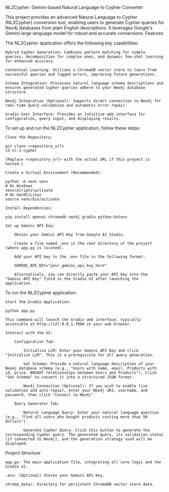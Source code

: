 NL2Cypher: Gemini-based Natural Language to Cypher Converter

This project provides an advanced Natural Language to Cypher (NL2Cypher) conversion tool, enabling users to generate Cypher queries for Neo4j databases from plain English descriptions. It leverages Google's Gemini large language model for robust and accurate conversions.
Features

The NL2Cypher application offers the following key capabilities:

    Hybrid Cypher Generation: Combines pattern matching for simple queries, decomposition for complex ones, and dynamic few-shot learning for enhanced accuracy.

    Contextual Learning: Utilizes a ChromaDB vector store to learn from successful queries and logged errors, improving future generations.

    Schema Integration: Processes natural language schema descriptions and ensures generated Cypher queries adhere to your Neo4j database structure.

    Neo4j Integration (Optional): Supports direct connection to Neo4j for real-time query validation and automatic error repair.

    Gradio User Interface: Provides an intuitive web interface for configuration, query input, and displaying results.


To set up and run the NL2Cypher application, follow these steps:

    Clone the Repository:

    git clone <repository_url>
    cd nl-2-cypher

    (Replace <repository_url> with the actual URL if this project is hosted.)

    Create a Virtual Environment (Recommended):

    python -m venv venv
    # On Windows
    venv\Scripts\activate
    # On macOS/Linux
    source venv/bin/activate

    Install Dependencies:

    pip install openai chromadb neo4j gradio python-dotenv

    Set up Gemini API Key:

        Obtain your Gemini API Key from Google AI Studio.

        Create a file named .env in the root directory of the project (where app.py is located).

        Add your API key to the .env file in the following format:

        GEMINI_API_KEY="your_gemini_api_key_here"

        Alternatively, you can directly paste your API key into the "Gemini API Key" field in the Gradio UI after launching the application.

To run the NL2Cypher application:

    Start the Gradio Application:

    python app.py

    This command will launch the Gradio web interface, typically accessible at http://127.0.0.1:7860 in your web browser.

    Interact with the UI:

        Configuration Tab:

            Initialize LLM: Enter your Gemini API Key and click "Initialize LLM". This is a prerequisite for all query generation.

            Set Schema: Provide a natural language description of your Neo4j database schema (e.g., "Users with name, email. Products with id, price. BOUGHT relationships between Users and Products"). Click "Set Schema" to convert it into a structured JSON format.

            Neo4j Connection (Optional): If you wish to enable live validation and auto-repair, enter your Neo4j URI, username, and password, then click "Connect to Neo4j".

        Query Generator Tab:

            Natural Language Query: Enter your natural language question (e.g., "Find all users who bought products costing more than 50 dollars").

            Generate Cypher Query: Click this button to generate the corresponding Cypher query. The generated query, its validation status (if connected to Neo4j), and the generation strategy used will be displayed.

Project Structure

    app.py: The main application file, integrating all core logic and the Gradio UI.

    .env: (Optional) Stores your Gemini API Key.

    chroma_data/: Directory for persistent ChromaDB vector store data.
